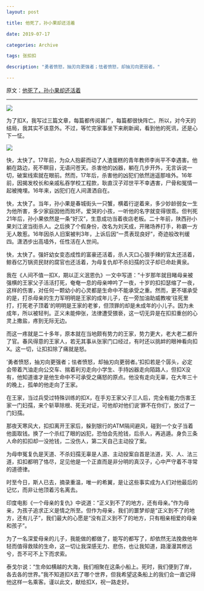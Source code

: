 ```yaml
---
layout: post

title: 他死了，孙小果却还活着

date: 2019-07-17

categories: Archive

tags: 张扣扣

description: "勇者愤怒，抽刃向更强者；怯者愤怒，却抽刃向更弱者。"

---
```


原文：[他死了，孙小果却还活着](https://archive.li/sPYYr)

---

![](https://i.loli.net/2019/07/17/5d2f33edaf21b81185.jpg)

为了扣X，我写过三篇文章，每篇都传阅甚广，每篇都很快阵亡。所以，对今天的结局，我其实不该意外。不过，等忙完家事坐下来刷新闻，看到他的死讯，还是心下一怔。

![](https://i.loli.net/2019/07/17/5d2f34195c91d82484.jpg)

快，太快了。17年前，为众人抱薪而动了人渣蛋糕的青年教师李尚平不幸遇害。他躺在路边，死不瞑目，无语问苍天。杀害他的凶器，躺在几步开外，无言诉说一切，破案线索就在眼前。然而，17年后，杀害他的凶犯们依然逍遥那啥外。16年前，因揭发校长和亲戚私吞学校工程款，耿直汉子邓世平不幸遇害，尸骨和冤情一起被掩埋。16年来，凶犯们在人间潇洒自在。

快，太快了。当年，孙小果是春城街头一只蟹，横着行逆着来，多少妙龄弱女一生为他所害，多少家庭因他而败坏。爱哭的小孩，一听他的名字就变得很乖。但判死21年后，孙小果依然是一条“好汉”，生意成功当着夜店老板。二十年前，陕西孙小果刘江波当街杀人。之后换了个假身份，改名为刘天成，开赌场养打手，称霸一方无人敢惹。16年因杀人旧案被判3年，上诉后因“一贯表现良好”，奇迹般改判缓四。潇洒步出高墙外，任性活在人世间。

快，太快了。强奸幼女变态成性的富豪还活着，杀人灭口心狠手辣的官太还活着，鲸吞亿万锅资民财的腐官也还活着，为母复仇却不杀妇孺的汉子却已命赴黄泉。

我在《人间不值一扣X，期以正义泯恩仇》一文中写道：“十岁那年就目睹母亲被强横的王家父子活活打死，奄奄一息的母亲呻吟了一夜，十岁的扣扣瑟缩了一夜，这样的伤害，对任何一颗幼小的心灵都是生命中不能承受之重。然而，更不堪承受的是，打杀母亲的生力军明明是王家的成年儿子，在一旁加油助威教唆‘往死里打，打死老子顶着’的明明是王家的老爹，但顶罪的却是未成年的小儿子。因为未成年，所以被轻判。正义未能伸张，法律遭受猥亵，这一切无异是在扣扣重创的心灵上撒盐，疼到无际无边。

而这一疼就是二十多年，原本就在当地颇有势力的王家，势力更大，老大老二都升了官。春风得意的王家人，若无其事从张家门口经过，有时还以挑衅的眼神看向扣X。这一切，让扣扣除了痛就是怒。

‘勇者愤怒，抽刃向更强者；怯者愤怒，却抽刃向更弱者。’扣扣若是个孱头，必定会带着汽油走向公交车、揣着利刃走向小学生、手持凶器走向陌路人，但扣X没有，他知道谁才是他生命中不可承受之痛怒的原点。他没有走向无辜，在大年三十的晚上，孤单的他走向了王家。

在王家，当过兵受过特殊训练的扣X，在手刃王家父子三人后，完全有能力伤害王家一门妇孺，来个斩草除根、死无对证，可他却对他们说‘罪不在你们’，放过了一门妇孺。

那夜天寒风大，扣扣离开王家后，躲到银行的ATM隔间避风，碰到一个女子当着他面取钱。换了一个杀红了眼的凶犯，恐怕会先抢钱，后杀人，再逃遁。身负三条人命的扣扣却一没抢钱，二没伤人，第二天自己主动投了案。

为母申冤复仇是天道、不杀妇孺无辜是人道、主动投案自首是法道，天、人、法三道，扣扣都明了恪尽，足见他是一个正直而是非分明的真汉子，心中严守着不寻常的道德律。

时至今日，斯人已去，摘录重温，唯一的希翼，是让这些事实成为人们对他最后的记忆，而非让他顶着污名离去。

印度电影《一个母亲的复仇》中说道：“正义到不了的地方，还有母亲。”作为母亲，为孩子追求正义是情之所至。但作为母亲，我们的噩梦却是“正义到不了的地方，还有儿子”，我们最大的心愿是“没有正义到不了的地方，只有相亲相爱的母亲和孩子”。

为了一名深爱母亲的儿子，我能做的都做了，能写的都写了，却依然无法挽救他年轻而值得救赎的生命，这一切让我深感无力、悲伤，也让我知道，路漫漫其修远兮，吾不可不上下而求索。

泰戈尔说：“生命如横越的大海，我们相聚在这条小船上。死时，我们便到了岸，各去各的世界。”我不知道扣X去了哪个世界，但我希望这条船上的我们会一直记得他这样一名乘客。谨以此文，献给扣X，祝一路走好。
